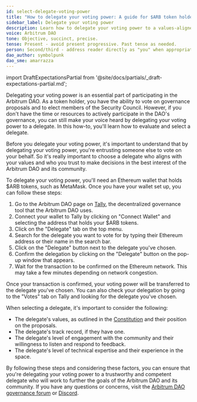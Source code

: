 ```yaml
---
id: select-delegate-voting-power
title: "How to delegate your voting power: A guide for $ARB token holders"
sidebar_label: Delegate your voting power
description: Learn how to delegate your voting power to a values-aligned Arbitrum DAO delegate.
voice: Arbitrum DAO
tone: Objective, succinct, precise.
tense: Present - avoid present progressive. Past tense as needed.
person: Second/third - address reader directly as "you" when appropriate, refer to the DAO as the DAO, not as "we".
dao_author: symbolpunk
dao_sme: amarrazza
---
```


import DraftExpectationsPartial from '@site/docs/partials/_draft-expectations-partial.md'; 

<DraftExpectationsPartial />

Delegating your voting power is an essential part of participating in the <a data-quicklook-from='arbitrum-dao'>Arbitrum DAO</a>. As a token holder, you have the ability to vote on governance <a data-quicklook-from='arbitrum-improvement-proposal-aip'>proposals</a> and to elect members of the <a data-quicklook-from='security-council'>Security Council</a>. However, if you don't have the time or resources to actively participate in the DAO's governance, you can still make your voice heard by delegating your voting power to a <a data-quicklook-from='delegate'>delegate</a>. In this how-to, you'll learn how to evaluate and select a delegate.

Before you delegate your voting power, it's important to understand that by delegating your voting power, you're entrusting someone else to vote on your behalf. So it's really important to choose a delegate who aligns with your values and who you trust to make decisions in the best interest of the Arbitrum DAO and its community.

To delegate your voting power, you'll need an Ethereum wallet that holds <a data-quicklook-from='arb'>$ARB</a> tokens, such as MetaMask. Once you have your wallet set up, you can follow these steps:

1. Go to the Arbitrum DAO page on [Tally](https://tally.xyz/gov/arbitrum), the decentralized governance tool that the Arbitrum DAO uses.
2. Connect your wallet to Tally by clicking on "Connect Wallet" and selecting the address that holds your $ARB tokens.
3. Click on the "Delegate" tab on the top menu.
4. Search for the delegate you want to vote for by typing their Ethereum address or their name in the search bar.
5. Click on the "Delegate" button next to the delegate you've chosen.
6. Confirm the delegation by clicking on the "Delegate" button on the pop-up window that appears.
7. Wait for the transaction to be confirmed on the Ethereum network. This may take a few minutes depending on network congestion.

Once your transaction is confirmed, your voting power will be transferred to the delegate you've chosen. You can also check your delegation by going to the "Votes" tab on Tally and looking for the delegate you've chosen.

When selecting a delegate, it's important to consider the following:

 - The delegate's values, as outlined in the [Constitution](../dao-constitution.md) and their position on the proposals.
 - The delegate's track record, if they have one.
 - The delegate's level of engagement with the community and their willingness to listen and respond to feedback.
 - The delegate's level of technical expertise and their experience in the space.

By following these steps and considering these factors, you can ensure that you're delegating your voting power to a trustworthy and competent delegate who will work to further the goals of the Arbitrum DAO and its community. If you have any questions or concerns, visit the [Arbitrum DAO governance forum](https://forum.arbitrum.io/) or [Discord](https://www.discord.gg/arbitrum).